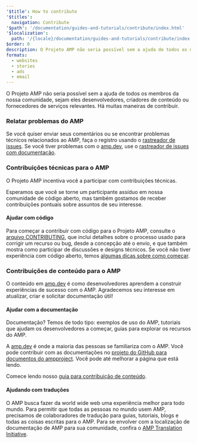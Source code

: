 ```yaml
---
'$title': How to contribute
'$titles':
  navigation: Contribute
'$path': '/documentation/guides-and-tutorials/contribute/index.html'
'$localization':
  path: '/{locale}/documentation/guides-and-tutorials/contribute/index.html'
$order: 0
description: O Projeto AMP não seria possível sem a ajuda de todos os membros da nossa comunidade, sejam eles desenvolvedores, criadores de conteúdo ou fornecedores de serviços relevantes.
formats:
  - websites
  - stories
  - ads
  - email
---
```


O Projeto AMP não seria possível sem a ajuda de todos os membros da nossa comunidade, sejam eles desenvolvedores, criadores de conteúdo ou fornecedores de serviços relevantes. Há muitas maneiras de contribuir.

### Relatar problemas do AMP

Se você quiser enviar seus comentários ou se encontrar problemas técnicos relacionados ao AMP, faça o registro usando o [rastreador de issues](https://github.com/ampproject/amphtml/issues). Se você tiver problemas com o [amp.dev](https://amp.dev), use o [rastreador de issues com documentação](https://github.com/ampproject/docs/issues).

### Contribuições técnicas para o AMP

O Projeto AMP incentiva você a participar com contribuições técnicas.

Esperamos que você se torne um participante assíduo em nossa comunidade de código aberto, mas também gostamos de receber contribuições pontuais sobre assuntos de seu interesse.

#### Ajudar com código

Para começar a contribuir com código para o Projeto AMP, consulte o [arquivo CONTRIBUTING](https://github.com/ampproject/amphtml/blob/main/CONTRIBUTING.md), que inclui detalhes sobre o processo usado para corrigir um recurso ou bug, desde a concepção até o envio, e que também mostra como participar de discussões e designs técnicos. Se você não tiver experiência com código aberto, temos [algumas dicas sobre como começar](https://github.com/ampproject/amphtml/blob/main/CONTRIBUTING.md#contributing-code).

### Contribuições de conteúdo para o AMP

O conteúdo em [amp.dev](https://amp.dev) é como desenvolvedores aprendem a construir experiências de sucesso com o AMP. Agradecemos seu interesse em atualizar, criar e solicitar documentação útil!

#### Ajudar com a documentação

Documentação? Temos de todo tipo: exemplos de uso do AMP, tutoriais que ajudam os desenvolvedores a começar, guias para explorar os recursos do AMP.

A [amp.dev](../../../documentation/examples/index.html) é onde a maioria das pessoas se familiariza com o AMP. Você pode contribuir com as documentações no [projeto do GitHub para documentos do ampproject](https://github.com/ampproject/amp-by-example/). Você pode até <a>melhorar a página que</a> está lendo.

Comece lendo nosso [guia para contribuição de conteúdo](contribute-documentation/index.md?format=websites).

#### Ajudando com traduções

O AMP busca fazer da world wide web uma experiência melhor para todo mundo. Para permitir que todas as pessoas no mundo usem AMP, precisamos de colaboradores de tradução para guias, tutoriais, blogs e todas as coisas escritas para o AMP. Para se envolver com a localização de documentação de AMP para sua comunidade, confira o [AMP Translation Initiative](https://github.com/ampproject/docs/blob/master/TRANSLATIONS.md).
